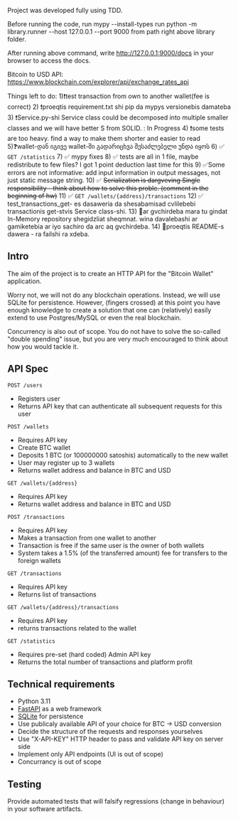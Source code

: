 Project was developed fully using TDD.

Before running the code, run mypy --install-types
run python -m library.runner --host 127.0.0.1 --port 9000 from path right above library folder.

After running above command, write http://127.0.0.1:9000/docs in your browser to access the docs.

Bitcoin to USD API: https://www.blockchain.com/explorer/api/exchange_rates_api

Things left to do:
1)❗test transaction from own to another wallet(fee is correct)
2) ❗proeqtis requirement.txt shi pip da mypys versionebis damateba
3) ❗Service.py-shi Service class could be decomposed into multiple smaller classes and we will have better S from SOLID. : In Progress
4) ❗some tests are too heavy. find a way to make them shorter and easier to read
5)❓wallet-დან იგივე wallet-ში გადარიცხვა შესაძლებელი უნდა იყოს
6) ✅ `GET /statistics`
7) ✅ mypy fixes
8) ✅ tests are all in 1 file, maybe redistribute to few files? I got 1 point deduction last time for this
9) ✅Some errors are not informative: add input information in output messages, not just static message string.
10) ✅ ~~Serialization is dargveving Single responsibility - think about how to solve this proble. (comment in the beginning of hw)~~
11) ✅ `GET /wallets/{address}/transactions`
12) ✅  test_transactions_get- es dasaweria da shesabamisad cvlilebebi transactionis get-stvis Service class-shi.
13) 🔶ar gvchirdeba mara tu gindat In-Memory repository shegidzliat sheqmnat. wina davalebashi ar gamiketebia ar iyo sachiro da arc aq gvchirdeba.
14) 🔶proeqtis README-s dawera - ra failshi ra xdeba.



## Intro

The aim of the project is to create an HTTP API for the "Bitcoin Wallet" application.

Worry not, we will not do any blockchain operations. Instead, we will use SQLite for persistence. However, (fingers crossed) at this point you have enough knowledge to create a solution that one can (relatively) easily extend to use Postgres/MySQL or even the real blockchain.

Concurrency is also out of scope. You do not have to solve the so-called "double spending" issue, but you are very much encouraged to think about how you would tackle it.

## API Spec

`POST /users`
  - Registers user
  - Returns API key that can authenticate all subsequent requests for this user

`POST /wallets`
  - Requires API key
  - Create BTC wallet 
  - Deposits 1 BTC (or 100000000 satoshis) automatically to the new wallet
  - User may register up to 3 wallets
  - Returns wallet address and balance in BTC and USD

`GET /wallets/{address}`
  - Requires API key
  - Returns wallet address and balance in BTC and USD

`POST /transactions`
  - Requires API key
  - Makes a transaction from one wallet to another
  - Transaction is free if the same user is the owner of both wallets
  - System takes a 1.5% (of the transferred amount) fee for transfers to the foreign wallets

`GET /transactions`
  - Requires API key
  - Returns list of transactions

`GET /wallets/{address}/transactions`
  - Requires API key
  - returns transactions related to the wallet

`GET /statistics`
  - Requires pre-set (hard coded) Admin API key
  - Returns the total number of transactions and platform profit

## Technical requirements
  
- Python 3.11
- [FastAPI](https://fastapi.tiangolo.com/) as a web framework
- [SQLite](https://docs.python.org/3/library/sqlite3.html) for persistence
- Use publicaly available API of your choice for BTC -> USD conversion
- Decide the structure of the requests and responses yourselves
- Use "X-API-KEY" HTTP header to pass and validate API key on server side
- Implement only API endpoints (UI is out of scope)
- Concurrancy is out of scope

## Testing

Provide automated tests that will falsify regressions (change in behaviour) in your software artifacts.
